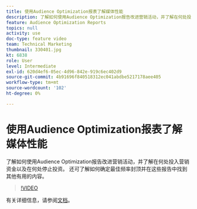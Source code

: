 ```yaml
---
title: 使用Audience Optimization报表了解媒体性能
description: 了解如何使用Audience Optimization报告改进营销活动，并了解在何处投入营销资金以及在何处停止投资。 还可了解如何确定最佳频率封顶并在这些报告中找到其他有用的内容。
feature: Audience Optimization Reports
topics: null
activity: use
doc-type: feature video
team: Technical Marketing
thumbnail: 330401.jpg
kt: 6838
role: User
level: Intermediate
exl-id: 620d4ef6-05ec-4d96-842e-919c6ec402d9
source-git-commit: 4b91696f840518312ec041abdbe5217178aee405
workflow-type: tm+mt
source-wordcount: '102'
ht-degree: 0%

---
```


# 使用Audience Optimization报表了解媒体性能

了解如何使用Audience Optimization报告改进营销活动，并了解在何处投入营销资金以及在何处停止投资。 还可了解如何确定最佳频率封顶并在这些报告中找到其他有用的内容。

>[!VIDEO](https://video.tv.adobe.com/v/330401/?quality=12&learn=on)

有关详细信息，请参阅[文档](https://experienceleague.adobe.com/docs/audience-manager/user-guide/reporting/audience-optimization-reports/audience-optimization-reports.html?lang=zh-Hans#reporting)。
